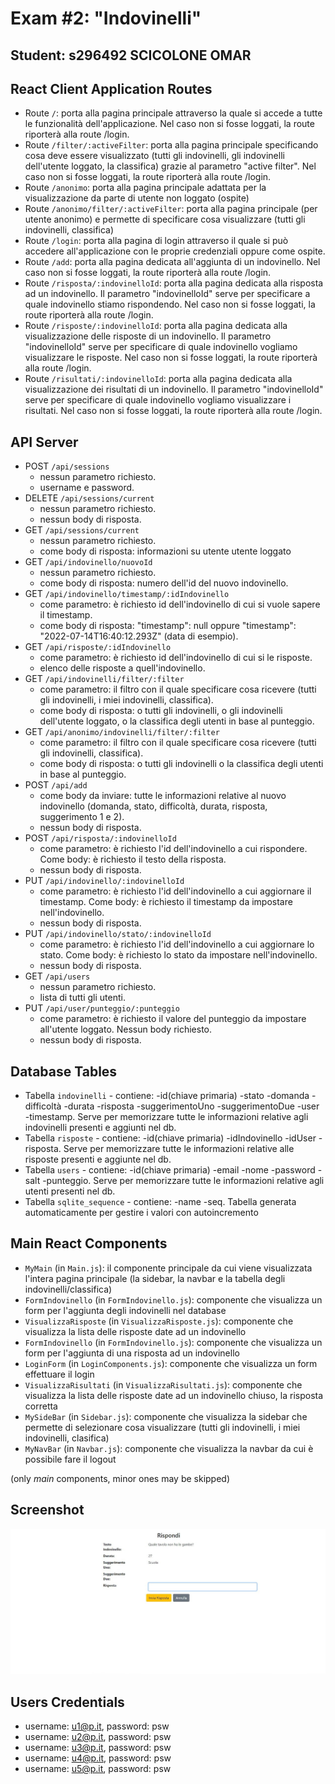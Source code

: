 # Exam #2: "Indovinelli"
## Student: s296492 SCICOLONE OMAR 

## React Client Application Routes

- Route `/`: porta alla pagina principale attraverso la quale si accede a tutte le funzionalità dell'applicazione. Nel caso non si fosse loggati, la route riporterà alla route /login.
- Route `/filter/:activeFilter`: porta alla pagina principale specificando cosa deve essere visualizzato (tutti gli indovinelli, gli indovinelli dell'utente loggato, la classifica) grazie al parametro "active filter". Nel caso non si fosse loggati, la route riporterà alla route /login.
- Route `/anonimo`: porta alla pagina principale adattata per la visualizzazione da parte di utente non loggato (ospite)
- Route `/anonimo/filter/:activeFilter`: porta alla pagina principale (per utente anonimo) e permette di specificare cosa visualizzare (tutti gli indovinelli, classifica)
- Route `/login`: porta alla pagina di login attraverso il quale si può accedere all'applicazione con le proprie credenziali oppure come ospite. 
- Route `/add`: porta alla pagina dedicata all'aggiunta di un indovinello. Nel caso non si fosse loggati, la route riporterà alla route /login.
- Route `/risposta/:indovinelloId`: porta alla pagina dedicata alla risposta ad un indovinello. Il parametro "indovinelloId" serve per specificare a quale indovinello stiamo rispondendo. Nel caso non si fosse loggati, la route riporterà alla route /login.
- Route `/risposte/:indovinelloId`: porta alla pagina dedicata alla visualizzazione delle risposte di un indovinello. Il parametro "indovinelloId" serve per specificare di quale indovinello vogliamo visualizzare le risposte. Nel caso non si fosse loggati, la route riporterà alla route /login.
- Route `/risultati/:indovinelloId`: porta alla pagina dedicata alla visualizzazione dei risultati di un indovinello. Il parametro "indovinelloId" serve per specificare di quale indovinello vogliamo visualizzare i risultati. Nel caso non si fosse loggati, la route riporterà alla route /login.

## API Server

- POST `/api/sessions`
  - nessun parametro richiesto.
  - username e password.
- DELETE `/api/sessions/current`
  - nessun parametro richiesto.
  - nessun body di risposta.
- GET `/api/sessions/current`
  - nessun parametro richiesto.
  - come body di risposta: informazioni su utente utente loggato
- GET `/api/indovinello/nuovoId`
  - nessun parametro richiesto.
  - come body di risposta: numero dell'id del nuovo indovinello.
- GET `/api/indovinello/timestamp/:idIndovinello`
  - come parametro: è richiesto id dell'indovinello di cui si vuole sapere il timestamp.
  - come body di risposta: "timestamp": null oppure "timestamp": "2022-07-14T16:40:12.293Z" (data di esempio).
- GET `/api/risposte/:idIndovinello`
  - come parametro: è richiesto id dell'indovinello di cui si le risposte.
  - elenco delle risposte a quell'indovinello.
- GET `/api/indovinelli/filter/:filter`
  - come parametro: il filtro con il quale specificare cosa ricevere (tutti gli indovinelli, i miei indovinelli, classifica).
  - come body di risposta: o tutti gli indovinelli, o gli indovinelli dell'utente loggato, o la classifica degli utenti in base al punteggio.
- GET `/api/anonimo/indovinelli/filter/:filter`
  - come parametro: il filtro con il quale specificare cosa ricevere (tutti gli indovinelli, classifica).
  - come body di risposta: o tutti gli indovinelli o la classifica degli utenti in base al punteggio.
- POST `/api/add`
  - come body da inviare: tutte le informazioni relative al nuovo indovinello (domanda, stato, difficoltà, durata, risposta, suggerimento 1 e 2).
  - nessun body di risposta.
- POST `/api/risposta/:indovinelloId`
  - come parametro: è richiesto l'id dell'indovinello a cui rispondere. Come body: è richiesto il testo della risposta.
  - nessun body di risposta.
- PUT `/api/indovinello/:indovinelloId`
  - come parametro: è richiesto l'id dell'indovinello a cui aggiornare il timestamp. Come body: è richiesto il timestamp da impostare nell'indovinello.
  - nessun body di risposta.
- PUT `/api/indovinello/stato/:indovinelloId`
  - come parametro: è richiesto l'id dell'indovinello a cui aggiornare lo stato. Come body: è richiesto lo stato da impostare nell'indovinello.
  - nessun body di risposta.
- GET `/api/users`
  - nessun parametro richiesto.
  - lista di tutti gli utenti.
- PUT `/api/user/punteggio/:punteggio`
  - come parametro: è richiesto il valore del punteggio da impostare all'utente loggato. Nessun body richiesto.
  - nessun body di risposta.

## Database Tables

- Tabella `indovinelli` - contiene: -id(chiave primaria) -stato -domanda -difficoltà -durata -risposta -suggerimentoUno -suggerimentoDue -user -timestamp. Serve per memorizzare tutte le informazioni relative agli indovinelli presenti e aggiunti nel db.
- Tabella `risposte` - contiene: -id(chiave primaria) -idIndovinello -idUser -risposta. Serve per memorizzare tutte le informazioni relative alle risposte presenti e aggiunte nel db.
- Tabella `users` - contiene: -id(chiave primaria) -email -nome -password -salt -punteggio. Serve per memorizzare tutte le informazioni relative agli utenti presenti nel db. 
- Tabella `sqlite_sequence` - contiene: -name -seq. Tabella generata automaticamente per gestire i valori con autoincremento

## Main React Components

- `MyMain` (in `Main.js`): il componente principale da cui viene visualizzata l'intera pagina principale (la sidebar, la navbar e la tabella degli indovinelli/classifica)
- `FormIndovinello` (in `FormIndovinello.js`): componente che visualizza un form per l'aggiunta degli indovinelli nel database
- `VisualizzaRisposte` (in `VisualizzaRisposte.js`): componente che visualizza la lista delle risposte date ad un indovinello
- `FormIndovinello` (in `FormIndovinello.js`): componente che visualizza un form per l'aggiunta di una risposta ad un indovinello
- `LoginForm` (in `LoginComponents.js`): componente che visualizza un form effettuare il login
- `VisualizzaRisultati` (in `VisualizzaRisultati.js`): componente che visualizza la lista delle risposte date ad un indovinello chiuso, la risposta corretta
- `MySideBar` (in `Sidebar.js`): componente che visualizza la sidebar che permette di selezionare cosa visualizzare (tutti gli indovinelli, i miei indovinelli, clasifica)
- `MyNavBar` (in `Navbar.js`): componente che visualizza la navbar da cui è possibile fare il logout

(only _main_ components, minor ones may be skipped)

## Screenshot

![risposta](./client/risposta.jpeg)

## Users Credentials

- username: u1@p.it, password: psw
- username: u2@p.it, password: psw
- username: u3@p.it, password: psw
- username: u4@p.it, password: psw
- username: u5@p.it, password: psw